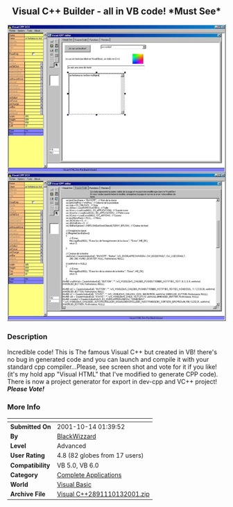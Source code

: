 ﻿<div align="center">

## Visual C\+\+ Builder \- all in VB code\!  \*Must See\*

<img src="PIC200110111928134014.jpg">
</div>

### Description

Incredible code! This is The famous Visual C++ but created in VB! there's no bug in generated code and you can launch and compile it with your standard cpp compiler...Please, see screen shot and vote for it if you like! (it's my hold app "Visual HTML" that I've modified to generate CPP code). There is now a project generator for export in dev-cpp and VC++ project!  ***Please Vote!***
 
### More Info
 


<span>             |<span>
---                |---
**Submitted On**   |2001-10-14 01:39:52
**By**             |[BlackWizzard](https://github.com/Planet-Source-Code/PSCIndex/blob/master/ByAuthor/blackwizzard.md)
**Level**          |Advanced
**User Rating**    |4.8 (82 globes from 17 users)
**Compatibility**  |VB 5\.0, VB 6\.0
**Category**       |[Complete Applications](https://github.com/Planet-Source-Code/PSCIndex/blob/master/ByCategory/complete-applications__1-27.md)
**World**          |[Visual Basic](https://github.com/Planet-Source-Code/PSCIndex/blob/master/ByWorld/visual-basic.md)
**Archive File**   |[Visual C\+\+2891110132001\.zip](https://github.com/Planet-Source-Code/blackwizzard-visual-c-builder-all-in-vb-code-must-see__1-28005/archive/master.zip)








